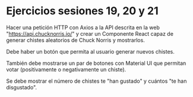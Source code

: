 # Ejercicios sesiones 19, 20 y 21

Hacer una petición HTTP con Axios a la API descrita en la web "https://api.chucknorris.io/" y crear un Componente React capaz de generar chistes aleatorios de Chuck Norris y mostrarlos.

Debe haber un botón que permita al usuario generar nuevos chistes.

También debe mostrarse un par de botones con Material UI que permitan votar (positivamente o negativamente un chiste).

Se debe mostrar el número de chistes te "han gustado" y cuántos "te han disgustado".
